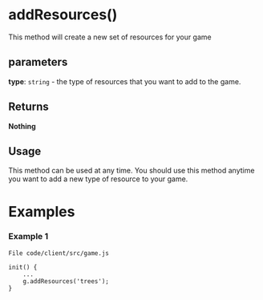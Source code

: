 # addResources()

This method will create a new set of resources for your game

## parameters

**type**: `string` - the type of resources that you want to add to the game.

## Returns

**Nothing**

## Usage

This method can be used at any time. You should use this method anytime you want to add a new type of resource to your game.
​

# Examples

### Example 1

```
File code/client/src/game.js
​
init() {
	...
	g.addResources('trees');
}
```
